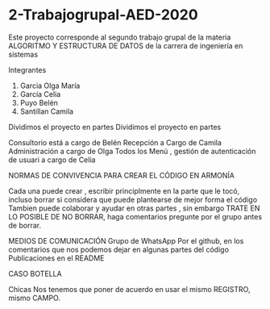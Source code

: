 # 2-Trabajogrupal-AED-2020
Este proyecto corresponde al segundo trabajo grupal de la materia ALGORITMO Y ESTRUCTURA DE DATOS de la carrera de ingeniería en sistemas

Integrantes

1)   Garcia Olga María
2)   García Celia
3)   Puyo  Belén
4)   Santillan Camila

Dividimos el proyecto en partes
Dividimos el proyecto en partes


Consultorio  está a cargo de Belén
Recepción a Cargo de  Camila
Administración a cargo de Olga
Todos los Menú , gestión de autenticación de usuari a cargo de Celia


NORMAS DE CONVIVENCIA PARA CREAR EL CÓDIGO EN ARMONÍA

Cada una puede crear , escribir principlmente en la parte  que le tocó, incluso borrar si considera que puede plantearse de mejor forma el código
Tambien puede colaborar y ayudar en otras partes , sin embargo TRATE EN LO POSIBLE DE NO BORRAR, haga comentarios pregunte por el grupo antes de borrar.

MEDIOS DE COMUNICACIÓN
Grupo de WhatsApp
Por el github, en los comentarios que nos podemos dejar en algunas partes del código
Publicaciones en el README


CASO BOTELLA

Chicas
Nos tenemos que poner de acuerdo en usar el mismo REGISTRO, mismo CAMPO.
